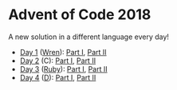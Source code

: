 # Advent of Code 2018

A new solution in a different language every day!

- [Day 1](./day1) ([Wren](http://wren.io/)): [Part I](./day1/part1.wren), [Part II](./day1/part2.wren)
- [Day 2](./day2) (C): [Part I](./day2/part1.c), [Part II](./day2/part2.c)
- [Day 3](./day3) ([Ruby](https://www.ruby-lang.org/)): [Part I](./day3/part1.rb), [Part II](./day3/part2.rb)
- [Day 4](./day4) ([D](https://dlang.org/)): [Part I](./day4/part1.d), [Part II](./day4/part2.d)
